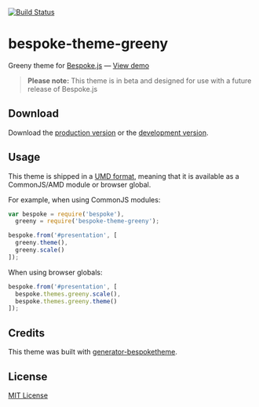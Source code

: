[![Build Status](https://secure.travis-ci.org/cedced19/bespoke-theme-greeny.png?branch=master)](https://travis-ci.org/cedced19/bespoke-theme-greeny)

# bespoke-theme-greeny

Greeny theme for [Bespoke.js](http://markdalgleish.com/projects/bespoke.js) &mdash; [View demo](http://cedced19.github.io/bespoke-theme-greeny/demo/dist)

> **Please note:** This theme is in beta and designed for use with a future release of Bespoke.js

## Download

Download the [production version][min] or the [development version][max].

[min]: https://raw.github.com/cedced19/bespoke-theme-greeny/master/dist/bespoke-theme-greeny.min.js
[max]: https://raw.github.com/cedced19/bespoke-theme-greeny/master/dist/bespoke-theme-greeny.js

## Usage

This theme is shipped in a [UMD format](https://github.com/umdjs/umd), meaning that it is available as a CommonJS/AMD module or browser global.

For example, when using CommonJS modules:

```js
var bespoke = require('bespoke'),
  greeny = require('bespoke-theme-greeny');

bespoke.from('#presentation', [
  greeny.theme(),
  greeny.scale()
]);
```

When using browser globals:

```js
bespoke.from('#presentation', [
  bespoke.themes.greeny.scale(),
  bespoke.themes.greeny.theme()
]);
```

## Credits

This theme was built with [generator-bespoketheme](https://github.com/markdalgleish/generator-bespoketheme).

## License

[MIT License](http://cedced19.github.io/license/)
